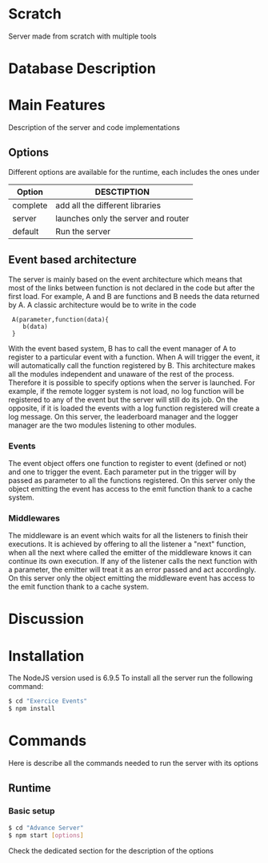 # Scratch
Server made from scratch with multiple tools

# Database Description

# Main Features
Description of the server and code implementations
## Options
Different options are available for the runtime, each includes the ones under

| Option | DESCTIPTION |
| --- | --- |
| complete | add all the different libraries |
| server | launches only the server and router |
| default | Run the server |

## Event based architecture
The server is mainly based on the event architecture which means that most of the links between function is not declared in the code but after the first load.
For example, A and B are functions and B needs the data returned by A. A classic architecture would be to write in the code
```
 A(parameter,function(data){
    b(data)
 }
```
With the event based system, B has to call the event manager of A to register to a particular event with a function. When A will trigger the event, it will automatically call the function registered by B. 
This architecture makes all the modules independent and unaware of the rest of the process. Therefore it is possible to specify options when the server is launched. For example, if the remote logger system is not load, no log function will be registered to any of the event but the server will still do its job. On the opposite, if it is loaded the events with a log function registered will create a log message. 
On this server, the leaderboard manager and the logger manager are the two modules listening to other modules.
### Events
The event object offers one function to register to event (defined or not) and one to trigger the event. Each parameter put in the trigger will by passed as parameter to all the functions registered.
On this server only the object emitting the event has access to the emit function thank to a cache system.
### Middlewares
The middleware is an event which waits for all the listeners to finish their executions. It is achieved by offering to all the listener a "next" function, when all the next where called the emitter of the middleware knows it can continue its own execution. 
If any of the listener calls the next function with a parameter, the emitter will treat it as an error passed and act accordingly.
On this server only the object emitting the middleware event has access to the emit function thank to a cache system.
# Discussion

# Installation
The NodeJS version used is 6.9.5
To install all the server run the following command:
```sh
$ cd "Exercice Events"
$ npm install
```
# Commands
Here is describe all the commands needed to run the server with its options
## Runtime
### Basic setup

```sh
$ cd "Advance Server"
$ npm start [options]
```

Check the dedicated section for the description of the options
